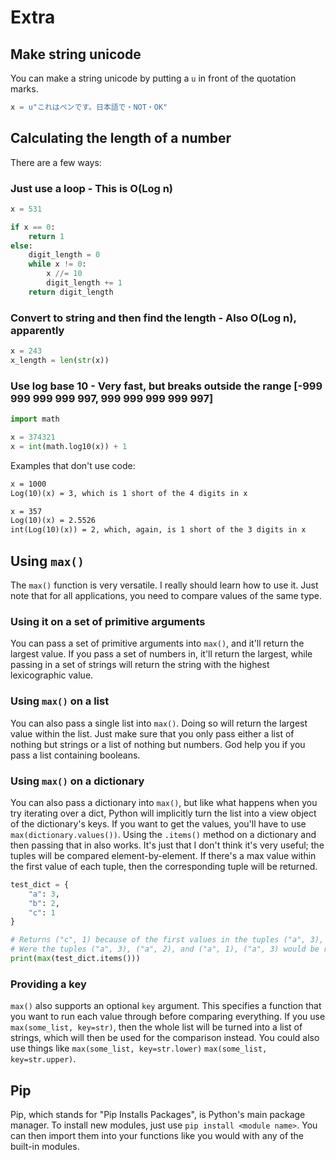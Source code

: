 # Extra

## Make string unicode

You can make a string unicode by putting a `u` in front of the quotation marks.

```python
x = u"これはペンです。日本語で・NOT・OK"
```

## Calculating the length of a number

There are a few ways:

### Just use a loop - This is O(Log n)

```python
x = 531

if x == 0:
    return 1
else:
    digit_length = 0
    while x != 0:
        x //= 10
        digit_length += 1
    return digit_length
```

### Convert to string and then find the length - Also O(Log n), apparently

```python
x = 243
x_length = len(str(x))
```

### Use log base 10 - Very fast, but breaks outside the range [-999 999 999 999 997, 999 999 999 999 997]

```python
import math

x = 374321
x = int(math.log10(x)) + 1
```

Examples that don't use code:

```txt
x = 1000
Log(10)(x) = 3, which is 1 short of the 4 digits in x

x = 357
Log(10)(x) = 2.5526
int(Log(10)(x)) = 2, which, again, is 1 short of the 3 digits in x
```

## Using `max()`

The `max()` function is very versatile. I really should learn how to use it. Just note that for all applications, you
need to compare values of the same type.

### Using it on a set of primitive arguments

You can pass a set of primitive arguments into `max()`, and it'll return the largest value. If you pass a set of numbers
in, it'll return the largest, while passing in a set of strings will return the string with the highest lexicographic
value.

### Using `max()` on a list

You can also pass a single list into `max()`. Doing so will return the largest value within the list. Just make sure
that you only pass either a list of nothing but strings or a list of nothing but numbers. God help you if you pass a
list containing booleans.

### Using `max()` on a dictionary

You can also pass a dictionary into `max()`, but like what happens when you try iterating over a dict, Python will
implicitly turn the list into a view object of the dictionary's keys. If you want to get the values, you'll have to
use `max(dictionary.values())`. Using the `.items()` method on a dictionary and then passing that in also works. It's
just that I don't think it's very useful; the tuples will be compared element-by-element. If there's a max value within
the first value of each tuple, then the corresponding tuple will be returned.

```python
test_dict = {
    "a": 3,
    "b": 2,
    "c": 1
}

# Returns ("c", 1) because of the first values in the tuples ("a", 3), ("b", 2), and ("c", 1), "c" is the greatest
# Were the tuples ("a", 3), ("a", 2), and ("a", 1), ("a", 3) would be returned
print(max(test_dict.items()))
```

### Providing a key

`max()` also supports an optional `key` argument. This specifies a function that you want to run each value through
before comparing everything. If you use `max(some_list, key=str)`, then the whole list will be turned into a list of
strings, which will then be used for the comparison instead. You could also use things like
`max(some_list, key=str.lower)` `max(some_list, key=str.upper)`.

## Pip

Pip, which stands for "Pip Installs Packages", is Python's main package manager. To install new modules, just use
`pip install <module name>`. You can then import them into your functions like you would with any of the built-in
modules.